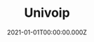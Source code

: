 ---
title: Univoip
metaDescription:
date: 2021-01-01T00:00:00.000Z
summary: eBook download page built on HubSpot. This landing page includes a form to fill out which triggers a download for an eBook.
link: https://info.univoip.com/e-book-direct-route-for-microsoft-teams-partners
buttonText: Visit Site
image: /static/img/projects/univoip.jpg
tags:
  - HubSpot
  - HubL
  - HTML
  - CSS
  - jQuery
---